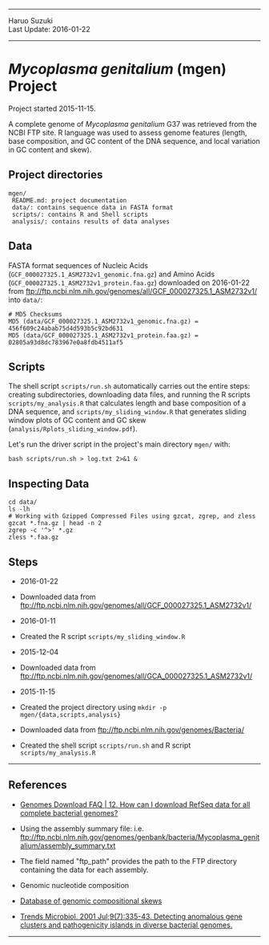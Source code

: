 ----------

Haruo Suzuki  
Last Update: 2016-01-22  

----------

# *Mycoplasma genitalium* (mgen) Project
Project started 2015-11-15.  

A complete genome of *Mycoplasma genitalium* G37 was retrieved from the NCBI FTP site.
R language was used to assess genome features (length, base composition, and GC content of the DNA sequence, and local variation in GC content and skew).

## Project directories

    mgen/
     README.md: project documentation 
     data/: contains sequence data in FASTA format
     scripts/: contains R and Shell scripts
     analysis/: contains results of data analyses

## Data

FASTA format sequences of Nucleic Acids (`GCF_000027325.1_ASM2732v1_genomic.fna.gz`) and Amino Acids (`GCF_000027325.1_ASM2732v1_protein.faa.gz`) downloaded on 2016-01-22 from <ftp://ftp.ncbi.nlm.nih.gov/genomes/all/GCF_000027325.1_ASM2732v1/> into `data/`:

    # MD5 Checksums
    MD5 (data/GCF_000027325.1_ASM2732v1_genomic.fna.gz) = 456f609c24abab75d4d593b5c92bd631
    MD5 (data/GCF_000027325.1_ASM2732v1_protein.faa.gz) = 02805a93d8dc783967e0a8fdb4511af5

## Scripts

The shell script `scripts/run.sh` automatically carries out the entire steps: creating subdirectories, downloading data files, and running the R scripts 
`scripts/my_analysis.R` that calculates length and base composition of a DNA sequence, and 
`scripts/my_sliding_window.R` that generates sliding window plots of GC content and GC skew (`analysis/Rplots_sliding_window.pdf`).

Let's run the driver script in the project's main directory `mgen/` with:

    bash scripts/run.sh > log.txt 2>&1 &

## Inspecting Data

    cd data/
    ls -lh
    # Working with Gzipped Compressed Files using gzcat, zgrep, and zless
    gzcat *.fna.gz | head -n 2
    zgrep -c '^>' *.gz
    zless *.faa.gz

## Steps

- 2016-01-22  
 - Downloaded data from <ftp://ftp.ncbi.nlm.nih.gov/genomes/all/GCF_000027325.1_ASM2732v1/>

- 2016-01-11  
 - Created the R script `scripts/my_sliding_window.R`

- 2015-12-04  
 - Downloaded data from <ftp://ftp.ncbi.nlm.nih.gov/genomes/all/GCA_000027325.1_ASM2732v1/>

- 2015-11-15  
 - Created the project directory using `mkdir -p mgen/{data,scripts,analysis}`
 - Downloaded data from <ftp://ftp.ncbi.nlm.nih.gov/genomes/Bacteria/>
 - Created the shell script `scripts/run.sh` and R script `scripts/my_analysis.R` 

----------

## References
- [Genomes Download FAQ | 12. How can I download RefSeq data for all complete bacterial genomes?](http://www.ncbi.nlm.nih.gov/genome/doc/ftpfaq/#allcomplete)
 - Using the assembly summary file: i.e. ftp://ftp.ncbi.nlm.nih.gov/genomes/genbank/bacteria/Mycoplasma_genitalium/assembly_summary.txt
 - The field named "ftp_path" provides the path to the FTP directory containing the data for each assembly.

- Genomic nucleotide composition
 - [Database of genomic compositional skews](http://www.g-language.org/data/oriter/)
 - [Trends Microbiol. 2001 Jul;9(7):335-43. Detecting anomalous gene clusters and pathogenicity islands in diverse bacterial genomes.](http://www.ncbi.nlm.nih.gov/pubmed/11435108)

----------
